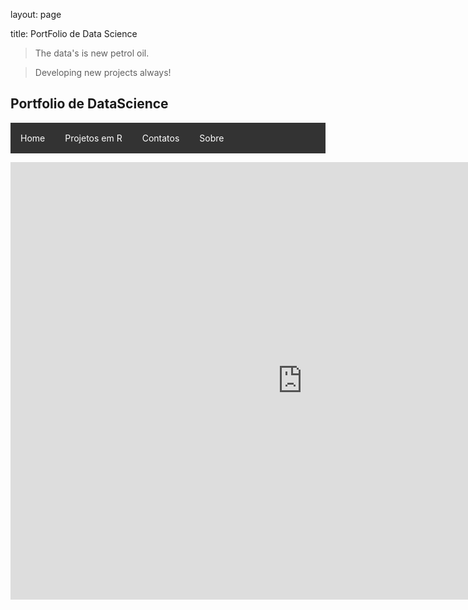 layout: page

title: PortFolio de Data Science

> The data's is new petrol oil.

> Developing new projects always!


<style>
ul {
  list-style-type: none;
  margin: 0;
  padding: 0;
  overflow: hidden;
  background-color: #333333;
}

li {
  float: left;
}

li a {
  display: block;
  color: white;
  text-align: center;
  padding: 16px;
  text-decoration: none;
}

li a:hover {
  background-color: #111111;
}
</style>

<meta charset="utf-8" />
<meta name="generator" content="pandoc" />
<meta http-equiv="X-UA-Compatible"  />

  <!-- content="IE=EDGE" -->

<meta name="author" content="Jefferson Marques da Silva" />

<meta name="date" content="2020-02-07" />
<h2>Portfolio de DataScience</h2>



<ul>
  <li><a href="https://jefferson019.github.io/DataScience/">Home</a></li>
  <li><a href="https://jefferson019.github.io/DataScience/talkingdata.html">Projetos em R</a></li>
  <li><a href="#contact">Contatos</a></li>
  <li><a href="#about">Sobre</a></li>
</ul>

<body>
  <p>
  </p>

<iframe width="933" height="700" src="https://app.powerbi.com/view?r=eyJrIjoiMjEwNjU0OTItZDUxYi00MTM5LWI2YjgtMDg5MDA3Yjk5NDhkIiwidCI6ImUwZTcxZTFkLTRjMDYtNDUwZC05OGFmLWU2ZTNmZjQ3NDcyYyJ9" frameborder="0" allowFullScreen="true"></iframe>


</body>




